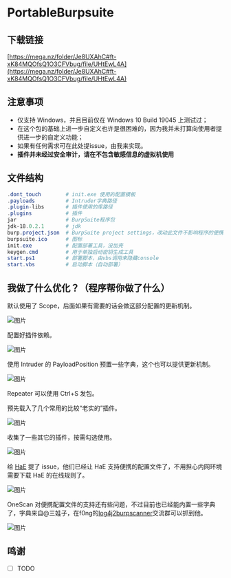 # PortableBurpsuite

## 下载链接

[https://mega.nz/folder/Je8UXAhC#ft-xK84MQOfsQ1O3CFVbug/file/UHtEwL4A](https://mega.nz/folder/Je8UXAhC#ft-xK84MQOfsQ1O3CFVbug/file/UHtEwL4A)

## 注意事项

- 仅支持 Windows，并且目前仅在 Windows 10 Build 19045 上测试过；
- 在这个包的基础上进一步自定义也许是很困难的，因为我并未打算向使用者提供进一步的自定义功能；
- 如果有任何需求可在此处提issue，由我来实现。
- **插件并未经过安全审计，请在不包含敏感信息的虚拟机使用**

## 文件结构

```powershell
.dont_touch        # init.exe 使用的配置模板
.payloads          # Intruder字典路径
.plugin-libs       # 插件使用的库路径
.plugins           # 插件
jar                # BurpSuite程序包
jdk-18.0.2.1       # jdk
burp.project.json  # BurpSuite project settings，改动此文件不影响程序的便携性
burpsuite.ico      # 图标
init.exe           # 配置部署工具，没加壳
keygen.cmd         # 用于单独启动密钥生成工具
start.ps1          # 部署脚本，由vbs调用来隐藏console
start.vbs          # 启动脚本（自动部署）
```
## 我做了什么优化？（程序帮你做了什么）

默认使用了 Scope，后面如果有需要的话会做这部分配置的更新机制。

![图片](https://github.com/peter5he1by/PortableBurpsuite/assets/86906331/c0a41338-6e7b-4b89-84eb-9f4ed9ce180e)

配置好插件依赖。

![图片](https://github.com/peter5he1by/PortableBurpsuite/assets/86906331/e540b0b1-9f39-409d-8d61-bb88bc78bbc7)

使用 Intruder 的 PayloadPosition 预置一些字典，这个也可以提供更新机制。

![图片](https://github.com/peter5he1by/PortableBurpsuite/assets/86906331/215388a8-b7ef-45ad-ac19-6f896f615851)

Repeater 可以使用 Ctrl+S 发包。

预先载入了几个常用的比较“老实的”插件。

![图片](https://github.com/peter5he1by/PortableBurpsuite/assets/86906331/12a1d3ec-fbcb-429c-839d-4181b1598fc9)

收集了一些其它的插件，按需勾选使用。

![图片](https://github.com/peter5he1by/PortableBurpsuite/assets/86906331/fa2c2b80-4e5b-417e-ad7d-4db032d4427c)

给 [HaE](https://github.com/gh0stkey/HaE) 提了 issue，他们已经让 HaE 支持便携的配置文件了，不用担心内网环境需要下载 HaE 的在线规则了。

![图片](https://github.com/peter5he1by/PortableBurpsuite/assets/86906331/e8ed5bcb-b4a6-4ab4-94dc-4c5ddb65c6a6)

OneScan 对便携配置文件的支持还有些问题，不过目前也已经能内置一些字典了，字典来自@三娃子，在f0ng的[log4j2burpscanner](https://github.com/f0ng/log4j2burpscanner)交流群可以抓到他。

![图片](https://github.com/peter5he1by/PortableBurpsuite/assets/86906331/5d560569-6284-4420-bbf4-3fd142e02ffb)

## 鸣谢

- [ ] TODO
